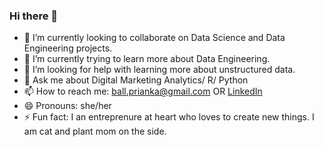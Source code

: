 ### Hi there 👋

- 🔭 I’m currently looking to collaborate on Data Science and Data Engineering projects.
- 🌱 I’m currently trying to learn more about Data Engineering. 
- 🤔 I’m looking for help with learning more about unstructured data.
- 💬 Ask me about Digital Marketing Analytics/ R/ Python
- 📫 How to reach me: ball.prianka@gmail.com OR [LinkedIn](https://www.linkedin.com/in/priankaball/)
- 😄 Pronouns: she/her
- ⚡ Fun fact: I an entreprenure at heart who loves to create new things. I am cat and plant mom on the side.
